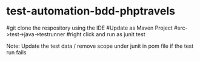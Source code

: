 # test-automation-bdd-phptravels

#git clone the respository using the IDE
#Update as Maven Project
#src->test->java->testrunner
#right click and run as junit test

Note: Update the test data / remove scope under junit in pom file if the test run fails 

